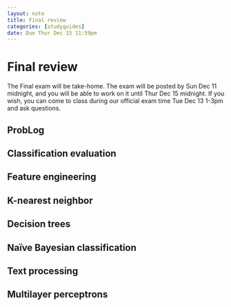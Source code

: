 ```yaml
---
layout: note
title: Final review
categories: [studyguides]
date: Due Thur Dec 15 11:59pm
---
```


# Final review

The Final exam will be take-home. The exam will be posted by Sun Dec 11 midnight, and you will be able to work on it until Thur Dec 15 midnight. If you wish, you can come to class during our official exam time Tue Dec 13 1-3pm and ask questions.

## ProbLog

## Classification evaluation

## Feature engineering

## K-nearest neighbor

## Decision trees

## Naïve Bayesian classification

## Text processing

## Multilayer perceptrons

